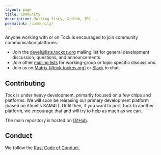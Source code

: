 ```yaml
---
layout: page
title: Community
description: Mailing lists, GitHub, IRC...
permalink: /community/
---
```


Anyone working with or on Tock is encouraged to join community communication platforms:

  * Join the [devel@lists.tockos.org](https://lists.tockos.org/postorius/lists/devel.lists.tockos.org/) mailing list for general development discussion, questions, and announcements.
  * Join other [mailing lists](https://lists.tockos.org) for working-group or topic specific discussions.
  * Join us on [Matrix (#tock:tockos.org)](https://matrix.to/#/#tock:tockos.org) or [Slack](https://join.slack.com/t/tockos/shared_invite/enQtNDE5ODQyNDU4NTE1LWVjNTgzMTMwYzA1NDI1MjExZjljMjFmOTMxMGIwOGJlMjk0ZTI4YzY0NTYzNWM0ZmJmZGFjYmY5MTJiMDBlOTk) to chat.

## Contributing

Tock is under heavy development, primarily focused on a few chips and
platforms. We will soon be releasing our primary development platform (based on
Atmel's SAM4L). Until then, if you want to port Tock to another platform, we
encourage that and will try to help as much as we can.

The main repository is hosted on [GitHub](https://github.com/tock/tock).

## Conduct

We follow the [Rust Code of Conduct](https://www.rust-lang.org/conduct.html).
